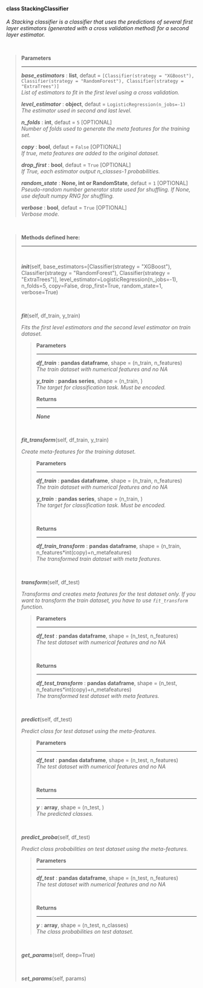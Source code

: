 #### class StackingClassifier ####
*A Stacking classifier is a classifier that uses the predictions of several first layer estimators (generated with a cross validation method) for a second layer estimator.* <br/>

<br/>

> **Parameters**
> ___
>  
> ***base_estimators*** : **list**, defaut = `[Classifier(strategy = "XGBoost"), Classifier(strategy = "RandomForest"), Classifier(strategy = "ExtraTrees")]` <br/>
> *List of estimators to fit in the first level using a cross validation.* 
>
> ***level_estimator*** : **object**, defaut = `LogisticRegression(n_jobs=-1)` <br/>
> *The estimator used in second and last level.*
>
> ***n_folds*** : **int**, defaut = `5` [OPTIONAL] <br/>
> *Number of folds used to generate the meta features for the training set.*
>
> ***copy*** : **bool**, defaut = `False` [OPTIONAL] <br/>
> *If true, meta features are added to the original dataset.*
>
> ***drop_first*** : **bool**, defaut = `True` [OPTIONAL] <br/>
> *If True, each estimator output n_classes-1 probabilities.*
>
> ***random_state*** : **None, int or RandomState**, defaut = `1` [OPTIONAL] <br/>
> *Pseudo-random number generator state used for shuffling. If None, use default numpy RNG for shuffling.*
>
> ***verbose*** : **bool**, defaut = `True` [OPTIONAL] <br/>
> *Verbose mode.*

<br/>

> **Methods defined here:**
> ___
>
> <br/>
>
> ***init***(self, base_estimators=[Classifier(strategy = "XGBoost"), Classifier(strategy = "RandomForest"), Classifier(strategy = "ExtraTrees")], level_estimator=LogisticRegression(n_jobs=-1), n_folds=5, copy=False, drop_first=True, random_state=1, verbose=True) 
> 
> <br/>
>
> ***fit***(self, df_train, y_train) 
>
> *Fits the first level estimators and the second level estimator on train dataset.*
>
>> **Parameters** 
>> ___ 
>>
>> ***df_train*** : **pandas dataframe**, shape = (n_train, n_features) <br/>
>> *The train dataset with numerical features and no NA* 
>>
>> ***y_train*** : **pandas series**, shape = (n_train, ) <br/>
>> *The target for classification task. Must be encoded.* 
>>
>> **Returns** 
>> ___ 
>>
>> ***None*** 
>
> <br/>
>
> ***fit_transform***(self, df_train, y_train) 
>
> *Create meta-features for the training dataset.*
>
>> **Parameters** 
>> ___ 
>> 
>> ***df_train*** : **pandas dataframe**, shape = (n_train, n_features) <br/>
>> *The train dataset with numerical features and no NA* 
>>
>> ***y_train*** : **pandas series**, shape = (n_train, ) <br/>
>> *The target for classification task. Must be encoded.* 
>>
>> <br/>
>> 
>> **Returns** 
>> ___ 
>>
>> ***df_train_transform*** : **pandas dataframe**, shape = (n_train, n_features*int(copy)+n_metafeatures) <br/>
>> *The transformed train dataset with meta features.* 
>
> <br/>
>
> ***transform***(self, df_test)
>
> *Transforms and creates meta features for the test dataset only. If you want to transform the train dataset, you have to use `fit_transform` function.*
>
>> **Parameters** 
>> ___ 
>> 
>> ***df_test*** : **pandas dataframe**, shape = (n_test, n_features) <br/>
>> *The test dataset with numerical features and no NA* 
>>
>> <br/>
>> 
>> **Returns** 
>> ___ 
>>
>> ***df_test_transform*** : **pandas dataframe**, shape = (n_test, n_features*int(copy)+n_metafeatures) <br/>
>> *The transformed test dataset with meta features.* 
>
> <br/>
>
> ***predict***(self, df_test)
>
> *Predict class for test dataset using the meta-features.*
>
>> **Parameters** 
>> ___ 
>> 
>> ***df_test*** : **pandas dataframe**, shape = (n_test, n_features) <br/>
>> *The test dataset with numerical features and no NA* 
>>
>> <br/>
>> 
>> **Returns** 
>> ___ 
>>
>> ***y*** : **array**, shape = (n_test, ) <br/>
>> *The predicted classes.* 
>
> <br/>
>
> ***predict_proba***(self, df_test)
>
> *Predict class probabilities on test dataset using the meta-features.*
>
>> **Parameters** 
>> ___ 
>> 
>> ***df_test*** : **pandas dataframe**, shape = (n_test, n_features) <br/>
>> *The test dataset with numerical features and no NA* 
>>
>> <br/>
>> 
>> **Returns** 
>> ___ 
>>
>> ***y*** : **array**, shape = (n_test, n_classes) <br/>
>> *The class probabilities on test dataset.* 
>
> <br/>
>
> ***get_params***(self, deep=True)
>
> <br/>
>
> ***set_params***(self, params)
